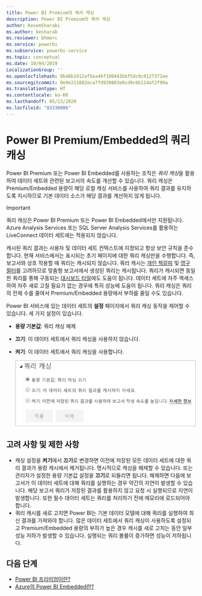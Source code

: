 ```yaml
---
title: Power BI Premium의 쿼리 캐싱
description: Power BI Premium의 쿼리 캐싱
author: KesemSharabi
ms.author: kesharab
ms.reviewer: bhmerc
ms.service: powerbi
ms.subservice: powerbi-service
ms.topic: conceptual
ms.date: 10/04/2019
LocalizationGroup: ''
ms.openlocfilehash: 0b46b1912af5ea46f100443bbf5dc0c0127371ee
ms.sourcegitcommit: 0e9e211082eca7fd939803e0cd9c6b114af2f90a
ms.translationtype: HT
ms.contentlocale: ko-KR
ms.lasthandoff: 05/13/2020
ms.locfileid: "83330086"
---
```

# <a name="query-caching-in-power-bi-premiumembedded"></a>Power BI Premium/Embedded의 쿼리 캐싱

Power BI Premium 또는 Power BI Embedded를 사용하는 조직은 *쿼리 캐싱*을 활용하여 데이터 세트와 관련된 보고서의 속도를 개선할 수 있습니다. 쿼리 캐싱은 Premium/Embedded 용량이 해당 로컬 캐싱 서비스를 사용하여 쿼리 결과를 유지하도록 지시하므로 기본 데이터 소스가 해당 결과를 계산하지 않게 됩니다.

> [!IMPORTANT]
> 쿼리 캐싱은 Power BI Premium 또는 Power BI Embedded에서만 지원됩니다. Azure Analysis Services 또는 SQL Server Analysis Services를 활용하는 LiveConnect 데이터 세트에는 적용되지 않습니다.

캐시된 쿼리 결과는 사용자 및 데이터 세트 컨텍스트에 지정되고 항상 보안 규칙을 준수합니다. 현재 서비스에서는 표시되는 초기 페이지에 대한 쿼리 캐싱만을 수행합니다. 즉, 보고서와 상호 작용할 때 쿼리는 캐시되지 않습니다. 쿼리 캐시는 [개인 책갈피](../consumer/end-user-bookmarks.md#personal-bookmarks) 및 [영구 필터](https://powerbi.microsoft.com/blog/announcing-persistent-filters-in-the-service/)를 고려하므로 맞춤형 보고서에서 생성된 쿼리는 캐시됩니다. 쿼리가 캐시되면 동일한 쿼리를 통해 구동되는 [대시보드 타일](../create-reports/service-dashboard-tiles.md)에도 도움이 됩니다. 데이터 세트에 자주 액세스하여 자주 새로 고칠 필요가 없는 경우에 특히 성능에 도움이 됩니다. 쿼리 캐싱은 쿼리의 전체 수를 줄여서 Premium/Embedded 용량에서 부하를 줄일 수도 있습니다.

Power BI 서비스에 있는 데이터 세트의 **설정** 페이지에서 쿼리 캐싱 동작을 제어할 수 있습니다. 세 가지 설정이 있습니다.

- **용량 기본값**: 쿼리 캐싱 해제
- **끄기**: 이 데이터 세트에서 쿼리 캐싱을 사용하지 않습니다.
- **켜기**: 이 데이터 세트에서 쿼리 캐싱을 사용합니다.

    ![쿼리 캐싱 대화 상자](media/power-bi-query-caching/power-bi-query-3-options.png)

## <a name="considerations-and-limitations"></a>고려 사항 및 제한 사항

- 캐싱 설정을 **켜기**에서 **끄기**로 변경하면 이전에 저장된 모든 데이터 세트에 대한 쿼리 결과가 용량 캐시에서 제거됩니다. 명시적으로 캐싱을 해제할 수 있습니다. 또는 관리자가 설정한 용량 기본값 설정을 **끄기**로 되돌리면 됩니다. 해제하면 다음에 보고서가 이 데이터 세트에 대해 쿼리를 실행하는 경우 약간의 지연이 발생할 수 있습니다. 해당 보고서 쿼리가 저장된 결과를 활용하지 않고 요청 시 실행되므로 지연이 발생합니다. 또한 필수 데이터 세트는 쿼리를 처리하기 전에 메모리에 로드되어야 합니다.
- 쿼리 캐시를 새로 고치면 Power BI는 기본 데이터 모델에 대해 쿼리를 실행하여 최신 결과를 가져와야 합니다. 많은 데이터 세트에서 쿼리 캐싱이 사용하도록 설정되고 Premium/Embedded 용량의 부하가 높은 경우 캐시를 새로 고치는 동안 일부 성능 저하가 발생할 수 있습니다. 실행되는 쿼리 볼륨이 증가하면 성능이 저하됩니다.

## <a name="next-steps"></a>다음 단계

* [Power BI 프리미엄이란?](../admin/service-premium-what-is.md)
* [Azure의 Power BI Embedded란?](../developer/embedded/azure-pbie-what-is-power-bi-embedded.md)
